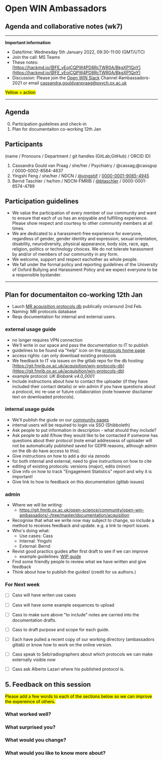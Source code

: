 # Open WIN Ambassadors
## Agenda and collaborative notes (wk7)

-----

**Important information**

- Date/time: Wednesday 5th January 2022, 09:30-11:00 (GMT/UTC)
- Join the call: MS Teams
- These notes: [https://hackmd.io/@FE_yEojCQPW4PD8RcTWR0A/BkgXP1QnY](https://hackmd.io/@FE_yEojCQPW4PD8RcTWR0A/BkgXP1QnY)
- Discussion: Please join the [Open WIN Slack](https://join.slack.com/t/openwin/signup) Channel #ambassadors-2021 or email cassandra.gouldvanpraag@psych.ox.ac.uk 


<mark>Yellow = action</mark>


-----

## Agenda
0. Participation guidelines and check-in
1. Plan for documentaiton co-working 12th Jan

## Participants
(name / Pronouns / Department / git handles (GitLab;GitHub) / ORCID ID)
1. Cassandra Gould van Praag / she/her / Psychiatry / @cassag;@cassgvp / 0000-0002-8584-4637
2. Yingshi Feng / she/her / NDCN / [@yingshif](https://github.com/yingshif) / [0000-0001-9065-4945](https://orcid.org/0000-0001-9065-4945)
3. Bernd Taschler / he/him / NDCN-FMRIB / [@btaschler](https://github.com/btaschler) / 0000-0001-6574-4789
 
## Participation guidelines
- We value the participation of every member of our community and want to ensure that each of us has an enjoyable and fulfilling experience. Please show respect and courtesy to other community members at all times.
- We are dedicated to a harassment-free experience for everyone, regardless of gender, gender identity and expression, sexual orientation, disability, neurodiversity, physical appearance, body size, race, age, religion, politics or technology choices. We do not tolerate harassment by and/or of members of our community in any form.
- We welcome, support and respect eachother as whole people.
- We fall under the formal policy and reporting guidelines of the University of Oxford Bullying and Harassment Policy and we expect everyone to be a responsible bystander.

-----

## Plan for documentaiton co-working 12th Jan
- Lauch [MR acquisition protocols db](http://open.win.ox.ac.uk/protocols/) publically on/around 2nd Feb.
- Naming: MR protocols database
- Reqs documentation for internal and external users.

### external usage guide
- no longer requires VPN connection
- We'll write in our space and pass the documentation to IT to publish
- guidelines to be found via "help" icon on the [protocols home page](http://open.win.ox.ac.uk/protocols/)
- access rights: can only download existing protocols
- We feedback to IT via issues on the gitlab repo for the db hosting: [https://git.fmrib.ox.ac.uk/acquisition/win-protocols-db](https://git.fmrib.ox.ac.uk/acquisition/win-protocols-db) 
- example protocol: *UK Biobank v4.0_0001*
- Include instructions about how to contact the uploader (if they have included their contact details) or win admin if you have questions about a protocol, inc re-use or future collaboration (note however discliamer text on downloaded protocols).
        
### internal usage guide
- We'll publish the giude on our [community pages](https://open.win.ox.ac.uk/pages/open-science/community/Open-WIN-Community/docs/tools/acquisition/)
- internal users will be required to login via SSO (Shibboleth)
- Ask people to put information in description - what should they include?
- Ask people to add if/how they would like to be contacted if someone has questions about their protocol (note email addressess of uploader will not be automatically published saved for GDPR reasons, although admin on the db do have access to this). 
- Give instructions on how to add a doi via zenodo 
- for both internal and external, need to give instructions on how to cite
- editing of existing protocols: versions (major), edits (minor)
- Give info on how to track "Engagement Statistics" report and why it is important!
- Give link to how to feedback on this documentation (gitlab issues)

### admin
- Where we will be writing:
    - https://git.fmrib.ox.ac.uk/open-science/community/open-win-ambassadors/-/tree/master/documentation/acquisition
- Recognise that what we write now may subject to change, so include a method to receives feedback and update. e.g. a link to report issues.
- Who's doing what:
    - Use cases: Cass
    - Internal: Yingshi
    - External: Bernd 
- Revist good practics guides after first draft to see if we can improve
    - example guidelines: [WIP guide](https://open.win.ox.ac.uk/pages/cassag/WIN-Wednesdays-and-WIPs/docs/WIP-guide/)
- Find some friendly people to review what we have written and give feedback
- Think about how to publish the guides! (credit for us authors.)

### For Next week
- [ ] Cass will have writen use cases
- [ ] Cass will have some example sequences to upload
- [ ] Cass to make sure above "to include" notes are carried into the documentation drafts. 
- [ ] Cass to draft purpose and scope for each guide. 
- [ ] Each have pulled a recent copy of our working directory (ambassadors gitlab) or know how to work on the online version. 
- [ ] Cass speak to Seb/radiographers about which protocols we can make externally visible now
- [ ] Cass ask Alberto Lazari where his published protocol is.


## 5. Feedback on this session
<mark>Please add a few words to each of the sections below so we can improve the expereince of others.</mark>
### What worked well?


### What surprised you?

### What would you change?
 
### What would you like to know more about?

